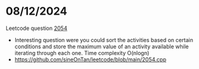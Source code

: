 # 08/12/2024

Leetcode question [2054](https://leetcode.com/problems/two-best-non-overlapping-events/description/?envType=daily-question&envId=2024-12-08)
 - Interesting question were you could sort the activities based on certain conditions and store the maximum value of an activity available while iterating through each one. Time complexity O(nlogn)
 - https://github.com/sineOnTan/leetcode/blob/main/2054.cpp

